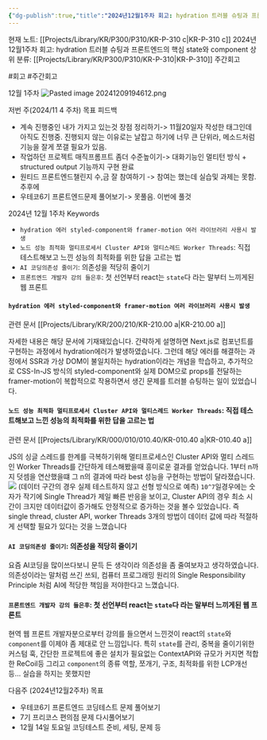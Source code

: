 ```yaml
---
{"dg-publish":true,"title":"2024년12월1주차 회고: hydration 트러블 슈팅과 프론트엔드의 핵심 state와 component","description":"이번 주의 경우 개인 프로젝트 magic-prompt의 업그레이드 및 hydration 트러블 슈팅과 현직 웹 프론트 개발자강에서 배운 state와 component의 깊이를 느꼈습니다.","permalink":"/projects/library/kr/p300/p310/kr-p-310-c/","dgPassFrontmatter":true,"noteIcon":"0","created":"2024-12-09T19:46:01.103+09:00","updated":"2024-12-27T15:20:39.230+09:00"}
---
```


현재 노트: [[Projects/Library/KR/P300/P310/KR-P-310 c\|KR-P-310 c]] 2024년12월1주차 회고: hydration 트러블 슈팅과 프론트엔드의 핵심 state와 component
상위 분류: [[Projects/Library/KR/P300/P310/KR-P-310\|KR-P-310]] 주간회고

#회고 #주간회고 

12월 1주차
![Pasted image 20241209194612.png](/img/user/images/Pasted%20image%2020241209194612.png)


저번 주(2024/11 4 주차) 목표 피드백
- 계속 진행중인 내가 가지고 있는것 장점 정리하기-> 11월20일자 작성한 태그인데 아직도 진행중. 진행되지 않는 이유로는 날잡고 하기에 너무 큰 단위라, 메소드처럼 기능을 잘게 쪼갤 필요가 있음.
- 작업하던 프로젝트 매직프롬프트 좀더 수준높이기-> 대화기능인 멀티턴 방식 + structured output 기능까지 구현 완료
- 원티드 프론트엔드챌린지 수,금 잘 참여하기 -> 참여는 했는데 실습및 과제는 못함. 추후에
- 우테코6기 프론트엔드문제 풀어보기-> 못풀음. 이번에 풀것


2024년 12월 1주차 Keywords
- `hydration 에러 styled-component와 framer-motion 여러 라이브러리 사용시 발생`
- `노드 성능 최적화 멀티프로세서 Cluster API와 멀티스레드 Worker Threads`: 직접 테스트해보고 느낀 성능의 최적화를 위한 답을 고르는 법
- `AI 코딩의존성 줄이기`: 의존성을 적당히 줄이기
- `프론트엔드 개발자 강의 들은후`: 첫 선언부터 react는 `state`다 라는 말부터 느끼게된 웹 프론트


#### `hydration 에러 styled-component와 framer-motion 여러 라이브러리 사용시 발생`
관련 문서 [[Projects/Library/KR/200/210/KR-210.00 a\|KR-210.00 a]] 

자세한 내용은 해당 문서에 기재돼있습니다. 간략하게 설명하면 Next.js로 컴포넌트를 구현하는 과정에서 hydration에러가 발생하였습니다. 그런데 해당 에러를 해결하는 과정에서 SSR과 가상 DOM이 불일치하는 hydration이라는 개념을 학습하고, 추가적으로 CSS-In-JS 방식의 styled-component와 실제 DOM으로 props를 전달하는 framer-motion이 복합적으로 작용하면서 생긴 문제를 트러블 슈팅하는 일이 있었습니다.


#### `노드 성능 최적화 멀티프로세서 Cluster API와 멀티스레드 Worker Threads`: 직접 테스트해보고 느낀 성능의 최적화를 위한 답을 고르는 법
관련 문서 [[Projects/Library/KR/000/010/010.40/KR-010.40 a\|KR-010.40 a]]

JS의 싱글 스레드를 한계를 극복하기위해 멀티프로세스인 Cluster API와 멀티 스레드인 Worker Threads를 간단하게 테스해봤을때 흥미로운 결과를 얻었습니다. 1부터 n까지 덧셈을 연산했을떄 그 n의 결과에 따라 best 성능을 구현하는 방법이 달라졌습니다.
![](https://i.imgur.com/EyxKkGj.png)
(데이터 구간의 경우 실제 테스트하지 않고 선형 방식으로 예측)
`10^7`일경우에는 숫자가 작기에 Single Thread가 제일 빠른 반응을 보이고, Cluster API의 경우 최소 시간이 크지만 데이터값이 증가해도 안정적으로 증가하는 것을 볼수 있었습니다. 즉 single thread, cluster API, worker Threads 3개의 방법이 데이터 값에 따라 적절하게 선택할 필요가 있다는 것을 느꼈습니다


#### `AI 코딩의존성 줄이기`: 의존성을 적당히 줄이기
요즘 AI코딩을 많이쓰다보니 문득 든 생각이라 의존성을 좀 줄여보자고 생각하였습니다. 의존성이라는 말처럼 쓰긴 쓰되, 컴퓨터 프로그래밍 원리의 Single Responsibility Principle 처럼 AI에 적당한 책임을 저야한다고 느꼈습니다. 

#### `프론트엔드 개발자 강의 들은후`: 첫 선언부터 react는 `state`다 라는 말부터 느끼게된 웹 프론트

현역 웹 프론트 개발자분으로부터 강의를 들으면서 느낀것이 react의 `state`와 `component`를 이제야 좀 제대로 안 느낌입니다. 특히 `state`를 관리, 중복을 줄이기위한 커스텀 훅, 간단한 프로젝트에 좋은 설치가 필요없는 ContextAPI와 규모가 커지면 적합한 ReCoil등
그리고 `component`의 종류 역할, 쪼개기, 구조, 최적화를 위한 LCP개선등... 실습을 하지는 못했지만



다음주 (2024년12월2주차) 목표
- 우테코6기 프론트엔드 코딩테스트 문제 풀어보기
- 7기 프리코스 편의점 문제 다시풀어보기
- 12월 14일 토요일 코딩테스트 준비, 세팅, 문제 등



